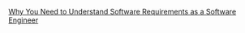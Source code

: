 
[Why You Need to Understand Software Requirements as a Software Engineer](https://www.freecodecamp.org/news/why-understanding-software-requirements-matter-to-you-as-a-software-engineer)
